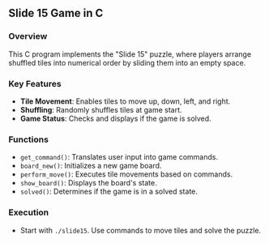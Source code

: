 ## Slide 15 Game in C

### Overview
This C program implements the "Slide 15" puzzle, where players arrange shuffled tiles into numerical order by sliding them into an empty space.

### Key Features
- **Tile Movement**: Enables tiles to move up, down, left, and right.
- **Shuffling**: Randomly shuffles tiles at game start.
- **Game Status**: Checks and displays if the game is solved.

### Functions
- `get_command()`: Translates user input into game commands.
- `board_new()`: Initializes a new game board.
- `perform_move()`: Executes tile movements based on commands.
- `show_board()`: Displays the board's state.
- `solved()`: Determines if the game is in a solved state.

### Execution
- Start with `./slide15`. Use commands to move tiles and solve the puzzle.

